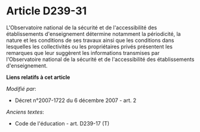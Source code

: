 # Article D239-31

L'Observatoire national de la sécurité et de l'accessibilité des établissements d'enseignement  détermine notamment la
périodicité, la nature et les conditions de ses travaux ainsi que les conditions dans lesquelles les collectivités ou les
propriétaires privés présentent les remarques que leur suggèrent les informations transmises par l'Observatoire national de
la sécurité et de l'accessibilité des établissements d'enseignement.

**Liens relatifs à cet article**

_Modifié par_:

  - Décret n°2007-1722 du 6 décembre 2007 - art. 2

_Anciens textes_:

  - Code de l'éducation - art. D239-17 (T)
